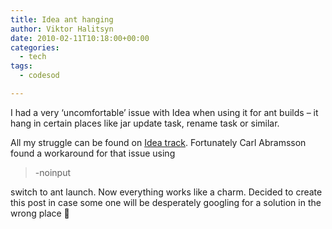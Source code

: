 ```yaml
---
title: Idea ant hanging
author: Viktor Halitsyn
date: 2010-02-11T10:18:00+00:00
categories:
  - tech
tags:
  - codesod

---
```

I had a very &#8216;uncomfortable&#8217; issue with Idea when using it for ant builds &#8211; it hang in certain places like jar update task, rename task or similar.
  
All my struggle can be found on [Idea track][1]. Fortunately Carl Abramsson found a workaround for that issue using

> -noinput 

switch to ant launch. Now everything works like a charm. Decided to create this post in case some one will be desperately googling for a solution in the wrong place 🙂

 [1]: http://youtrack.jetbrains.net/issue/IDEA-26198
